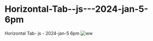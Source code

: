 # Horizontal-Tab--js---2024-jan-5-6pm
Horizontal Tab- js - 2024-jan-5 6pm
![ww](https://github.com/ravinath93/Horizontal-Tab--js---2024-jan-5-6pm/assets/143611757/310a6b1a-c25e-4349-a192-eb3e2cca3dcc)
